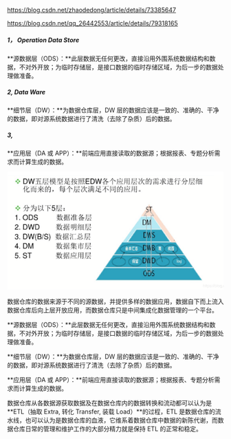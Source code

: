 https://blog.csdn.net/zhaodedong/article/details/73385647

https://blog.csdn.net/qq_26442553/article/details/79318165

##### 1， Operation Data Store

**源数据层（ODS）：**此层数据无任何更改，直接沿用外围系统数据结构和数据，不对外开放；为临时存储层，是接口数据的临时存储区域，为后一步的数据处理做准备。

##### 2,  Data Ware

**细节层（DW）：**为数据仓库层，DW 层的数据应该是一致的、准确的、干净的数据，即对源系统数据进行了清洗（去除了杂质）后的数据。

##### 3,

**应用层（DA 或 APP）：**前端应用直接读取的数据源；根据报表、专题分析需求而计算生成的数据。



![1555035493938](assets/1555035493938.png)



数据仓库的数据来源于不同的源数据，并提供多样的数据应用，数据自下而上流入数据仓库后向上层开放应用，而数据仓库只是中间集成化数据管理的一个平台。

**源数据层（ODS）：**此层数据无任何更改，直接沿用外围系统数据结构和数据，不对外开放；为临时存储层，是接口数据的临时存储区域，为后一步的数据处理做准备。

**细节层（DW）：**为数据仓库层，DW 层的数据应该是一致的、准确的、干净的数据，即对源系统数据进行了清洗（去除了杂质）后的数据。

**应用层（DA 或 APP）：**前端应用直接读取的数据源；根据报表、专题分析需求而计算生成的数据。

数据仓库从各数据源获取数据及在数据仓库内的数据转换和流动都可以认为是 **ETL（抽取 Extra, 转化 Transfer, 装载 Load）**的过程，ETL 是数据仓库的流水线，也可以认为是数据仓库的血液，它维系着数据仓库中数据的新陈代谢，而数据仓库日常的管理和维护工作的大部分精力就是保持 ETL 的正常和稳定。